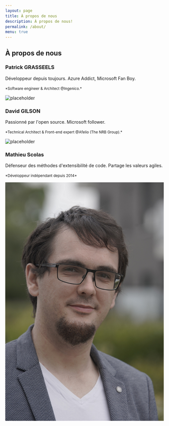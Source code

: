 ```yaml
---
layout: page
title: À propos de nous
description: À propos de nous!
permalink: /about/
menu: true  
---
```


## À propos de nous

### Patrick GRASSEELS

Développeur depuis toujours.
Azure Addict, Microsoft Fan Boy.

<small>
*Software engineer & Architect @Ingenico.*
</small>

![placeholder](https://res.cloudinary.com/wetry/image/upload/v1567254611/wetry/about/48370796_10156575078393801_7019006602195763200_o_czvg64.jpg "Patrick GRASSEELS")

### David GILSON

Passionné par l'open source.
Microsoft follower.

<small>
*Technical Architect & Front-end expert @Afelio (The NRB Group).*
</small>

![placeholder](/images/gilsdav.jpg "David GILSON")

### Mathieu Scolas

Défenseur des méthodes d'extensibilité de code.
Partage les valeurs agiles.

<small>
    *Développeur indépendant depuis 2014*
</small>

![placeholder](/images/craftlab-it/profil-small.jpg "Mathieu Scolas")

